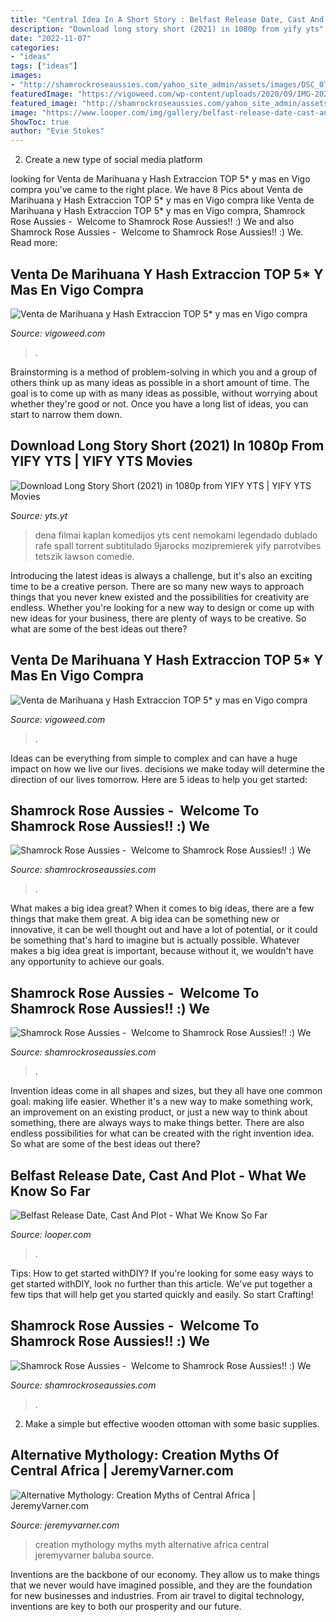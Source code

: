 ```yaml
---
title: "Central Idea In A Short Story : Belfast Release Date, Cast And Plot"
description: "Download long story short (2021) in 1080p from yify yts"
date: "2022-11-07"
categories:
- "ideas"
tags: ["ideas"]
images:
- "http://shamrockroseaussies.com/yahoo_site_admin/assets/images/DSC_0756.10500148_std.jpg"
featuredImage: "https://vigoweed.com/wp-content/uploads/2020/09/IMG-20200728-WA0040-768x1024.jpg"
featured_image: "http://shamrockroseaussies.com/yahoo_site_admin/assets/images/DSC_0756.10500148_std.jpg"
image: "https://www.looper.com/img/gallery/belfast-release-date-cast-and-plot-what-we-know-so-far/whats-the-plot-of-belfast-1629218713.jpg"
ShowToc: true
author: "Evie Stokes"
---
```



2. Create a new type of social media platform

	

		
looking for Venta de Marihuana y Hash Extraccion TOP 5* y mas en Vigo compra you've came to the right place. We have 8 Pics about Venta de Marihuana y Hash Extraccion TOP 5* y mas en Vigo compra like Venta de Marihuana y Hash Extraccion TOP 5* y mas en Vigo compra, Shamrock Rose Aussies - ﻿﻿﻿ Welcome to Shamrock Rose Aussies!! :) We and also Shamrock Rose Aussies - ﻿﻿﻿ Welcome to Shamrock Rose Aussies!! :) We. Read more:
		
    
## Venta De Marihuana Y Hash Extraccion TOP 5* Y Mas En Vigo Compra

<img loading=lazy src="https://vigoweed.com/wp-content/uploads/2020/09/IMG-20200728-WA0040.jpg" onerror="this.onerror=null;this.src='https://tse2.mm.bing.net/th?id=OIP.pECiQiyUp9lH-A2BKW5X7QHaJ4&amp;pid=15.1';" alt="Venta de Marihuana y Hash Extraccion TOP 5* y mas en Vigo compra">

_Source: vigoweed.com_

>. 

	

Brainstorming is a method of problem-solving in which you and a group of others think up as many ideas as possible in a short amount of time. The goal is to come up with as many ideas as possible, without worrying about whether they're good or not. Once you have a long list of ideas, you can start to narrow them down.

    
## Download Long Story Short (2021) In 1080p From YIFY YTS | YIFY YTS Movies

<img loading=lazy src="https://img.yts.yt/20210609/41933/long-story-short-2021-1080p-largecover.jpg" onerror="this.onerror=null;this.src='https://tse3.mm.bing.net/th?id=OIP.IviN3mukuYuoPLsnbYTzyAHaLH&amp;pid=15.1';" alt="Download Long Story Short (2021) in 1080p from YIFY YTS | YIFY YTS Movies">

_Source: yts.yt_

>dena filmai kaplan komedijos yts cent nemokami legendado dublado rafe spall torrent subtitulado 9jarocks mozipremierek yify parrotvibes tetszik lawson comedie. 

	

Introducing the latest ideas is always a challenge, but it's also an exciting time to be a creative person. There are so many new ways to approach things that you never knew existed and the possibilities for creativity are endless. Whether you're looking for a new way to design or come up with new ideas for your business, there are plenty of ways to be creative. So what are some of the best ideas out there?

    
## Venta De Marihuana Y Hash Extraccion TOP 5* Y Mas En Vigo Compra

<img loading=lazy src="https://vigoweed.com/wp-content/uploads/2020/09/IMG-20200728-WA0040-768x1024.jpg" onerror="this.onerror=null;this.src='https://tse3.mm.bing.net/th?id=OIP.8q9LX4UQxnUPk7Gdj6gLkQHaJ4&amp;pid=15.1';" alt="Venta de Marihuana y Hash Extraccion TOP 5* y mas en Vigo compra">

_Source: vigoweed.com_

>. 

	

Ideas can be everything from simple to complex and can have a huge impact on how we live our lives. decisions we make today will determine the direction of our lives tomorrow. Here are 5 ideas to help you get started:

    
## Shamrock Rose Aussies - ﻿﻿﻿ Welcome To Shamrock Rose Aussies!! :) We

<img loading=lazy src="http://shamrockroseaussies.com/yahoo_site_admin/assets/images/DSC_0756.10500148_std.jpg" onerror="this.onerror=null;this.src='https://tse1.mm.bing.net/th?id=OIP.GbFGas-ayDWMUd_9vgedSwHaGO&amp;pid=15.1';" alt="Shamrock Rose Aussies - ﻿﻿﻿ Welcome to Shamrock Rose Aussies!! :) We">

_Source: shamrockroseaussies.com_

>. 

	

What makes a big idea great?
When it comes to big ideas, there are a few things that make them great. A big idea can be something new or innovative, it can be well thought out and have a lot of potential, or it could be something that's hard to imagine but is actually possible. Whatever makes a big idea great is important, because without it, we wouldn't have any opportunity to achieve our goals.

    
## Shamrock Rose Aussies - ﻿﻿﻿ Welcome To Shamrock Rose Aussies!! :) We

<img loading=lazy src="http://shamrockroseaussies.com/yahoo_site_admin/assets/images/DSC_0576.13110654_std.jpg" onerror="this.onerror=null;this.src='https://tse2.mm.bing.net/th?id=OIP.BLTOL6XPwbDDRtMsusZ51AHaGR&amp;pid=15.1';" alt="Shamrock Rose Aussies - ﻿﻿﻿ Welcome to Shamrock Rose Aussies!! :) We">

_Source: shamrockroseaussies.com_

>. 

	

Invention ideas come in all shapes and sizes, but they all have one common goal: making life easier. Whether it's a new way to make something work, an improvement on an existing product, or just a new way to think about something, there are always ways to make things better. There are also endless possibilities for what can be created with the right invention idea. So what are some of the best ideas out there?

    
## Belfast Release Date, Cast And Plot - What We Know So Far

<img loading=lazy src="https://www.looper.com/img/gallery/belfast-release-date-cast-and-plot-what-we-know-so-far/whats-the-plot-of-belfast-1629218713.jpg" onerror="this.onerror=null;this.src='https://tse3.mm.bing.net/th?id=OIP.YxRQVU7X84l7EczpUUe2UwHaEK&amp;pid=15.1';" alt="Belfast Release Date, Cast And Plot - What We Know So Far">

_Source: looper.com_

>. 

	

Tips: How to get started withDIY?
If you're looking for some easy ways to get started withDIY, look no further than this article. We've put together a few tips that will help get you started quickly and easily. So start Crafting!

    
## Shamrock Rose Aussies - ﻿﻿﻿ Welcome To Shamrock Rose Aussies!! :) We

<img loading=lazy src="http://shamrockroseaussies.com/yahoo_site_admin/assets/images/DSC_0179.167205717_std.JPG" onerror="this.onerror=null;this.src='https://tse3.mm.bing.net/th?id=OIP.WN0VHkzBqgx17FFHAO9S8gHaE-&amp;pid=15.1';" alt="Shamrock Rose Aussies - ﻿﻿﻿ Welcome to Shamrock Rose Aussies!! :) We">

_Source: shamrockroseaussies.com_

>. 

	

2. Make a simple but effective wooden ottoman with some basic supplies.

    
## Alternative Mythology: Creation Myths Of Central Africa | JeremyVarner.com

<img loading=lazy src="http://jeremyvarner.com/blog/wp-content/uploads/2015/07/kabezya_mpungu__the_baluba_creation_myth_by_joaoja-d4radsp.jpg" onerror="this.onerror=null;this.src='https://tse1.mm.bing.net/th?id=OIP.shXvKUA8qSFhJlykjP2H6wHaKa&amp;pid=15.1';" alt="Alternative Mythology: Creation Myths of Central Africa | JeremyVarner.com">

_Source: jeremyvarner.com_

>creation mythology myths myth alternative africa central jeremyvarner baluba source. 

	

Inventions are the backbone of our economy. They allow us to make things that we never would have imagined possible, and they are the foundation for new businesses and industries. From air travel to digital technology, inventions are key to both our prosperity and our future.


